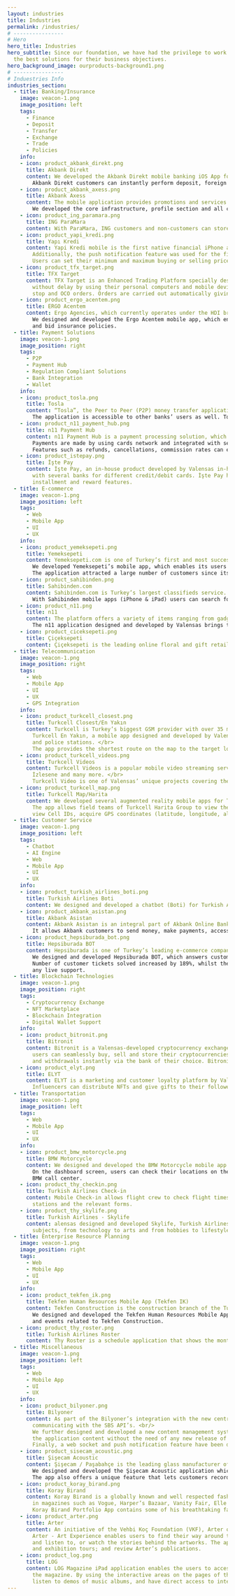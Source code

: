```yaml
---
layout: industries
title: Industries
permalink: /industries/
# ----------------     
# Hero
hero_title: Industries
hero_subtitle: Since our foundation, we have had the privilege to work with companies from a wide range of sectors and help them in their journey to produce
  the best solutions for their business objectives.
hero_background_image: ourproducts-background1.png
# ----------------     
# Induestries Info
industries_section:
  - title: Banking/Insurance
    image: veacon-1.png
    image_position: left
    tags:
      - Finance
      - Deposit
      - Transfer
      - Exchange
      - Trade
      - Policies
    info:
    - icon: product_akbank_direkt.png
      title: Akbank Direkt
      content: We developed the Akbank Direkt mobile banking iOS App for Akbank, one of Turkey’s largest banks. <br/>
        Akbank Direkt customers can instantly perform deposit, foreign exchange and money transfer transactions on their personalized homepages.
    - icon: product_akbank_axess.png
      title: Akbank Axess
      content: The mobile application provides promotions and services for the Akbank credit card. <br/>
        We developed the core infrastructure, profile section and all card functions & features of the brand new Akbank Axess Android application.
    - icon: product_ing_paramara.png
      title: ING ParaMara
      content: With ParaMara, ING customers and non-customers can store their cards, create ININAL CARD, and send, request or transfer money.
    - icon: product_yapi_kredi.png
      title: Yapı Kredi
      content: Yapi Kredi mobile is the first native financial iPhone application developed in Turkey. 
        Additionally, the push notification feature was used for the first time in the market. <br/>
        Users can set their minimum and maximum buying or selling price for currency and/or stocks. Users pick from the list and receive alerts when there are price changes.
    - icon: product_tfx_target.png
      title: TFX Target
      content: TFX Target is an Enhanced Trading Platform specially designed for Türkiye Finans customers. TFX Target allows customers to observe or trade stocks anywhere
        without delay by using their personal computers and mobile devices. TFX Target possesses unique features which allow the users to give logic commands including limit,
        stop and OCO orders. Orders are carried out automatically giving the cutting edge to the Türkiye Finans Customers.
    - icon: product_ergo_acentem.png
      title: ERGO Acentem
      content: Ergo Agencies, which currently operates under the HDI brand, was one of the leading insurance companies in Turkey. <br/>
        We designed and developed the Ergo Acentem mobile app, which enabled Ergo Agencies to monitor daily performance records and existing policies, track company events,
        and bid insurance policies.
  - title: Payment Solutions
    image: veacon-1.png
    image_position: right
    tags:
      - P2P
      - Payment Hub
      - Regulation Compliant Solutions
      - Bank Integration
      - Wallet
    info:
    - icon: product_tosla.png
      title: Tosla
      content: “Tosla”, the Peer to Peer (P2P) money transfer application, has been developed with Akbank engineers to fulfill simple financial needs of the youth. <br/>
        The application is accessible to other banks’ users as well. Tosla’s technology is capable of working with multiple currencies and supports blockchain architecture.
    - icon: product_n11_payment_hub.png
      title: n11 Payment Hub
      content: n11 Payment Hub is a payment processing solution, which is developed exclusively for Turkish e-commerce giant n11. <br/>
        Payments are made by using cards network and integrated with several banks. Thus, the commission costs are minimized and installments and rewards can be offered. <br/>
        Features such as refunds, cancellations, commission rates can easily be managed by the admin panel.
    - icon: product_istepay.png
      title: İşte Pay
      content: İşte Pay, an in-house product developed by Valensas in-house, is a payment solution compliant with Turkish banking regulations. Merchants can receive payments without working
        with several banks for different credit/debit cards. İşte Pay has integration with Turkish banking networks, which enables merchants to offer payments for several banks, with
        installment and reward features.
  - title: E-commerce
    image: veacon-1.png
    image_position: left
    tags:
      - Web
      - Mobile App
      - UI
      - UX
    info:
    - icon: product_yemeksepeti.png
      title: Yemeksepeti
      content: Yemeksepeti.com is one of Turkey’s first and most successful online food ordering services. <br/>
        We developed Yemeksepeti’s mobile app, which enables its users to order food online anywhere and anytime. <br/>
        The application attracted a large number of customers since its launch, and more than 50% of total sales has been realized on mobile in 2015. <br/>
    - icon: product_sahibinden.png
      title: Sahibinden.com
      content: Sahibinden.com is Turkey’s largest classifieds service. <br/>
        With Sahibinden mobile apps (iPhone & iPad) users can search for, buy and sell items with one click. The iPad app further shows rental ads based on the user’s GPS location automatically.
    - icon: product_n11.png
      title: n11
      content: The platform offers a variety of items ranging from gadgets to kitchenware, gardening to fashion clothing. <br/>
        The n11 application designed and developed by Valensas brings the whole experience to the mobile allowing customers to shop anywhere and anytime.
    - icon: product_ciceksepeti.png
      title: Çiçeksepeti
      content: Çiçeksepeti is the leading online floral and gift retailer operating in Turkey. We advised and worked with Çiçek Sepeti in the development of their mobile application.
  - title: Telecommunication
    image: veacon-1.png
    image_position: right
    tags:
      - Web
      - Mobile App
      - UI
      - UX
      - GPS Integration
    info:
    - icon: product_turkcell_closest.png
      title: Turkcell Closest/En Yakın
      content: Turkcell is Turkey’s biggest GSM provider with over 35 million mobile subscribed customers. </br>
        Turkcell En Yakın, a mobile app designed and developed by Valensas, enables its users to search for various locations such as hospitals, pharmacies, gas stations,
        and police stations. </br>
        The app provides the shortest route on the map to the target location chosen by the user.
    - icon: product_turkcell_videos.png
      title: Turkcell Videos
      content: Turkcell Videos is a popular mobile video streaming service allowing users to access the most trending videos from leading streaming platforms such as YouTube, Dailymotion,
        İzlesene and many more. </br>
        Turkcell Video is one of Valensas’ unique projects covering the entire range of tech solutions, including client side development, streaming, infrastructure and integration development.
    - icon: product_turkcell_map.png
      title: Turkcell Map/Harita
      content: We developed several augmented reality mobile apps for Turkcell, such as Turkcell Harita. </br>
        The app allows field teams of Turkcell Harita Group to view the geographic location of the company’s cell tower/base station, troubleshoot the working range of the towers and stations,
        view Cell IDs, acquire GPS coordinates (latitude, longitude, altitude) and transmit reports.
  - title: Customer Service
    image: veacon-1.png
    image_position: left
    tags:
      - Chatbot
      - AI Engine
      - Web
      - Mobile App
      - UI
      - UX
    info:
    - icon: product_turkish_airlines_boti.png
      title: Turkish Airlines Boti
      content: We designed and developed a chatbot (Boti) for Turkish Airlines, which includes many features such as availability search, promotions, check-in assistant and flight status.
    - icon: product_akbank_asistan.png
      title: Akbank Asistan
      content: Akbank Asistan is an integral part of Akbank Online Banking application. <br/>
        It allows Akbank customers to send money, make payments, access account details and switch to Akbank Direkt application for further transactions.
    - icon: product_hepsiburada_bot.png
      title: Hepsiburada BOT
      content: Hepsiburada is one of Turkey’s leading e-commerce companies. <br/>
        We designed and developed Hepsiburada BOT, which answers customers’ tickets without the need of live support. <br/>
        Number of customer tickets solved increased by 189%, whilst the demand for live support decreased to 9%. The BOT was able to solve 69% of customer requests without the need of
        any live support.
  - title: Blockchain Technologies
    image: veacon-1.png
    image_position: right
    tags:
      - Cryptocurrency Exchange
      - NFT Marketplace
      - Blockchain Integration
      - Digital Wallet Support
    info:
    - icon: product_bitronit.png
      title: Bitronit
      content: Bitronit is a Valensas-developed cryptocurrency exchange featuring real market data, a unique matching engine and fast transaction abilities. With Bitronit,
        users can seamlessly buy, sell and store their cryptocurrencies on a fast and secure platform. Bitronit has a seamless bank integration enabling users to make fiat deposits
        and withdrawals instantly via the bank of their choice. Bitronit displays a vast variety of cryptocurrencies including sector majors as well as unique and innovative assets.
    - icon: product_elyt.png
      title: ELYT
      content: ELYT is a marketing and customer loyalty platform by Valensas, which is integrated with the blockchain ecosystem and social networks.
        Influencers can distribute NFTs and give gifts to their followers/subscribers to improve their social interaction.
  - title: Transportation
    image: veacon-1.png
    image_position: left
    tags:
      - Web
      - Mobile App
      - UI
      - UX
    info:
    - icon: product_bmw_motorcycle.png
      title: BMW Motorcycle
      content: We designed and developed the BMW Motorcycle mobile app where users can get together with social media integration and post about their BMW Rider Academy events. <br/>
        On the dashboard screen, users can check their locations on the map as well as their current and average speed. The app also features a compass and has integration with
        BMW call center.
    - icon: product_thy_checkin.png
      title: Turkish Airlines Check-in
      content: Mobile Check-in allows flight crew to check flight times and information. Our solution provides the crew with fast and easy access to information about the arrival
        stations and the relevant forms.
    - icon: product_thy_skylife.png
      title: Turkish Airlines - Skylife
      content: alensas designed and developed Skylife, Turkish Airlines’ in-flight magazine which provides unique insights regarding travel destinations and covers a wide range of
        subjects, from technology to arts and from hobbies to lifestyle and health.
  - title: Enterprise Resource Planning
    image: veacon-1.png
    image_position: right
    tags:
      - Web
      - Mobile App
      - UI
      - UX
    info:
    - icon: product_tekfen_ik.png
      title: Tekfen Human Resources Mobile App (Tekfen IK)
      content: Tekfen Construction is the construction branch of the Turkish conglomerate Tekfen. <br/>
        We designed and developed the Tekfen Human Resources Mobile App which enables users to create profiles, check and apply for job openings, and keep up with all news
        and events related to Tekfen Construction.
    - icon: product_thy_roster.png
      title: Turkish Airlines Roster
      content: Thy Roster is a schedule application that shows the monthly assigned flight program with their destination and flight crew information.
  - title: Miscellaneous
    image: veacon-1.png
    image_position: left
    tags:
      - Web
      - Mobile App
      - UI
      - UX
    info:
    - icon: product_bilyoner.png
      title: Bilyoner
      content: As part of the Bilyoner’s integration with the new central bidding system (SBS) operated by Şans Girişim, we designed and developed the services directly
        communicating with the SBS API’s. <br/>
        We further designed and developed a new content management system supporting the next generation mobile application of Bilyoner. This system enabled Bilyoner to update
        the application content without the need of any new release of the application. <br/>
        Finally, a web socket and push notification feature have been designed and developed to offer live betting to Bilyoner’s customers.
    - icon: product_sisecam_acoustic.png
      title: Şişecam Acoustic
      content: Şişecam / Paşabahçe is the leading glass manufacturer of Turkey with operations spanning across the globe. <br/>
        We designed and developed the Şişecam Acoustic application which allows users to test the sound insulation levels of Şişecam products in high noise environments.
        The app also offers a unique feature that lets customers record their own environment to have an exact experience.
    - icon: product_koray_birand.png
      title: Koray Birand
      content: Koray Birand is a globally known and well respected fashion photographer. In addition to campaigns for various international brands, his photos have been published
        in magazines such as Vogue, Harper’s Bazaar, Vanity Fair, Elle and Marie Claire. <br/>
        Koray Birand Portfolio App contains some of his breathtaking fashion photography and video work.
    - icon: product_arter.png
      title: Arter
      content: An initiative of the Vehbi Koç Foundation (VKF), Arter opened in 2010 to offer a sustainable infrastructure for producing and exhibiting contemporary art.
        Arter - Art Experience enables users to find their way around the exhibition space using iBeacon technology; access additional visual and textual content about the works;
        and listen to, or watch the stories behind the artworks. The app also allows the users to view past exhibitions; keep track of events such as artists’ talks, performances,
        and exhibition tours; and review Arter’s publications.
    - icon: product_log.png
      title: LOG
      content: LOG Magazine iPad application enables the users to access expanded content and interactive applications in addition to the standard content of
        the magazine. By using the interactive areas on the pages of the LOG Magazine iPad application the users can watch games and videos which are being promoted, watch videos of events,
        listen to demos of music albums, and have direct access to internet sites without closing the application simply by clicking on the links in the advertising areas.
---
```


